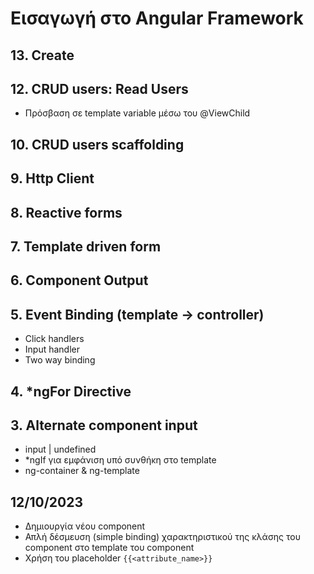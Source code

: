 # Εισαγωγή στο Angular Framework

## 13. Create

## 12. CRUD users: Read Users

- Πρόσβαση σε template variable μέσω του @ViewChild

## 10. CRUD users scaffolding

## 9. Http Client

## 8. Reactive forms

## 7. Template driven form

## 6. Component Output

## 5. Event Binding (template -> controller)

- Click handlers
- Input handler
- Two way binding

## 4. *ngFor Directive

## 3. Alternate component input

- input | undefined
- *ngIf για εμφάνιση υπό συνθήκη στο template
- ng-container & ng-template

## 12/10/2023

- Δημιουργία νέου component
- Απλή δέσμευση (simple binding) χαρακτηριστικού της κλάσης του component στο template του component
- Χρήση του placeholder `{{<attribute_name>}}`